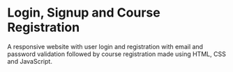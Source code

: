 # Login, Signup and Course Registration
A responsive website with user login and registration with email and password validation followed by course registration made using HTML, CSS and JavaScript.
